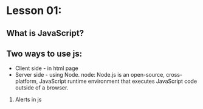 # Lesson 01:
## What is JavaScript?

## Two ways to use js:
* Client side - in html page
* Server side - using Node. 
    node: Node.js is an open-source, cross-platform, JavaScript runtime environment that executes JavaScript code outside of a browser. 
1. Alerts in js

